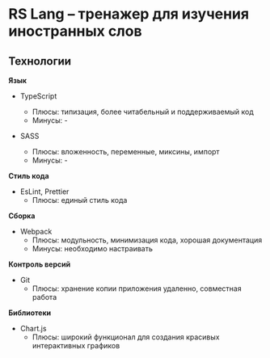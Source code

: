 # RS Lang – тренажер для изучения иностранных слов

## Технологии

**Язык**
  - TypeScript
    - Плюсы: типизация, более читабельный и поддерживаемый код
    - Минусы: -

  - SASS
    - Плюсы: вложенность, переменные, миксины, импорт
    - Минусы: -

**Стиль кода**
  - EsLint, Prettier
    - Плюсы: единый стиль кода

**Сборка**
  - Webpack
    - Плюсы: модульность, минимизация кода, хорошая документация
    - Минусы: необходимо настраивать

**Контроль версий**
  - Git
    - Плюсы: хранение копии приложения удаленно, совместная работа

**Библиотеки**
 - Chart.js
   - Плюсы: широкий функционал для создания красивых интерактивных графиков

 